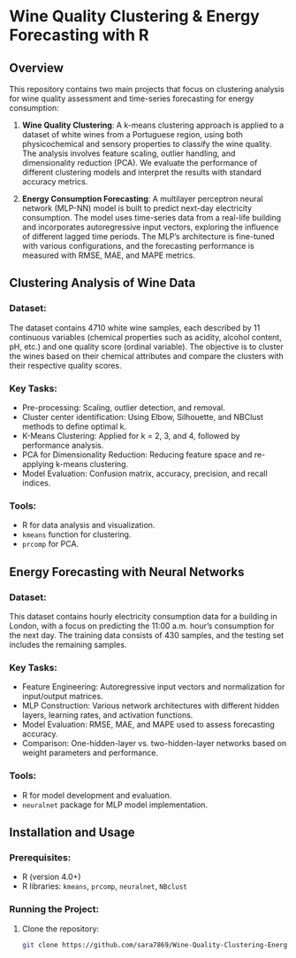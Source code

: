 # Wine Quality Clustering & Energy Forecasting with R

## Overview

This repository contains two main projects that focus on clustering analysis for wine quality assessment and time-series forecasting for energy consumption:

1. **Wine Quality Clustering**: A k-means clustering approach is applied to a dataset of white wines from a Portuguese region, using both physicochemical and sensory properties to classify the wine quality. The analysis involves feature scaling, outlier handling, and dimensionality reduction (PCA). We evaluate the performance of different clustering models and interpret the results with standard accuracy metrics.

2. **Energy Consumption Forecasting**: A multilayer perceptron neural network (MLP-NN) model is built to predict next-day electricity consumption. The model uses time-series data from a real-life building and incorporates autoregressive input vectors, exploring the influence of different lagged time periods. The MLP’s architecture is fine-tuned with various configurations, and the forecasting performance is measured with RMSE, MAE, and MAPE metrics.

## Clustering Analysis of Wine Data

### Dataset:
The dataset contains 4710 white wine samples, each described by 11 continuous variables (chemical properties such as acidity, alcohol content, pH, etc.) and one quality score (ordinal variable). The objective is to cluster the wines based on their chemical attributes and compare the clusters with their respective quality scores.

### Key Tasks:
- Pre-processing: Scaling, outlier detection, and removal.
- Cluster center identification: Using Elbow, Silhouette, and NBClust methods to define optimal k.
- K-Means Clustering: Applied for k = 2, 3, and 4, followed by performance analysis.
- PCA for Dimensionality Reduction: Reducing feature space and re-applying k-means clustering.
- Model Evaluation: Confusion matrix, accuracy, precision, and recall indices.

### Tools:
- R for data analysis and visualization.
- `kmeans` function for clustering.
- `prcomp` for PCA.

## Energy Forecasting with Neural Networks

### Dataset:
This dataset contains hourly electricity consumption data for a building in London, with a focus on predicting the 11:00 a.m. hour’s consumption for the next day. The training data consists of 430 samples, and the testing set includes the remaining samples.

### Key Tasks:
- Feature Engineering: Autoregressive input vectors and normalization for input/output matrices.
- MLP Construction: Various network architectures with different hidden layers, learning rates, and activation functions.
- Model Evaluation: RMSE, MAE, and MAPE used to assess forecasting accuracy.
- Comparison: One-hidden-layer vs. two-hidden-layer networks based on weight parameters and performance.

### Tools:
- R for model development and evaluation.
- `neuralnet` package for MLP model implementation.

## Installation and Usage

### Prerequisites:
- R (version 4.0+)
- R libraries: `kmeans`, `prcomp`, `neuralnet`, `NBclust`

### Running the Project:
1. Clone the repository: 
   ```bash
   git clone https://github.com/sara7869/Wine-Quality-Clustering-Energy-Forecasting-with-R.git
